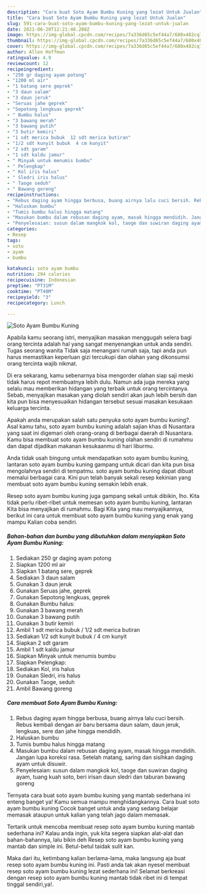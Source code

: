 ```yaml
---
description: "Cara buat Soto Ayam Bumbu Kuning yang lezat Untuk Jualan"
title: "Cara buat Soto Ayam Bumbu Kuning yang lezat Untuk Jualan"
slug: 591-cara-buat-soto-ayam-bumbu-kuning-yang-lezat-untuk-jualan
date: 2021-06-20T12:21:48.208Z
image: https://img-global.cpcdn.com/recipes/7a336d65c5ef44a7/680x482cq70/soto-ayam-bumbu-kuning-foto-resep-utama.jpg
thumbnail: https://img-global.cpcdn.com/recipes/7a336d65c5ef44a7/680x482cq70/soto-ayam-bumbu-kuning-foto-resep-utama.jpg
cover: https://img-global.cpcdn.com/recipes/7a336d65c5ef44a7/680x482cq70/soto-ayam-bumbu-kuning-foto-resep-utama.jpg
author: Allen Hoffman
ratingvalue: 4.9
reviewcount: 12
recipeingredient:
- "250 gr daging ayam potong"
- "1200 ml air"
- "1 batang sere geprek"
- "3 daun salam"
- "3 daun jeruk"
- "Seruas jahe geprek"
- "Sepotong lengkuas geprek"
- " Bumbu halus"
- "3 bawang merah"
- "3 bawang putih"
- "3 butir kemiri"
- "1 sdt merica bubuk  12 sdt merica butiran"
- "1/2 sdt kunyit bubuk  4 cm kunyit"
- "2 sdt garam"
- "1 sdt kaldu jamur"
- " Minyak untuk menumis bumbu"
- " Pelengkap"
- " Kol iris halus"
- " Sledri iris halus"
- " Taoge seduh"
- " Bawang goreng"
recipeinstructions:
- "Rebus daging ayam hingga berbusa, buang airnya lalu cuci bersih. Rebus kembali dengan air baru bersama daun salam, daun jeruk, lengkuas, sere dan jahe hingga mendidih."
- "Haluskan bumbu"
- "Tumis bumbu halus hingga matang"
- "Masukan bumbu dalam rebusan daging ayam, masak hingga mendidih. Jangan lupa koreksi rasa. Setelah matang, saring dan sisihkan daging ayam untuk disuwir."
- "Penyelesaian: susun dalam mangkok kol, taoge dan suwiran daging ayam, tuang kuah soto, beri irisan daun sledri dan taburan bawang goreng"
categories:
- Resep
tags:
- soto
- ayam
- bumbu

katakunci: soto ayam bumbu 
nutrition: 294 calories
recipecuisine: Indonesian
preptime: "PT31M"
cooktime: "PT40M"
recipeyield: "3"
recipecategory: Lunch

---
```



![Soto Ayam Bumbu Kuning](https://img-global.cpcdn.com/recipes/7a336d65c5ef44a7/680x482cq70/soto-ayam-bumbu-kuning-foto-resep-utama.jpg)

Apabila kamu seorang istri, menyajikan masakan menggugah selera bagi orang tercinta adalah hal yang sangat menyenangkan untuk anda sendiri. Tugas seorang  wanita Tidak saja menangani rumah saja, tapi anda pun harus memastikan keperluan gizi tercukupi dan olahan yang dikonsumsi orang tercinta wajib nikmat.

Di era  sekarang, kamu sebenarnya bisa mengorder olahan siap saji meski tidak harus repot membuatnya lebih dulu. Namun ada juga mereka yang selalu mau memberikan hidangan yang terbaik untuk orang tercintanya. Sebab, menyajikan masakan yang diolah sendiri akan jauh lebih bersih dan kita pun bisa menyesuaikan hidangan tersebut sesuai masakan kesukaan keluarga tercinta. 



Apakah anda merupakan salah satu penyuka soto ayam bumbu kuning?. Asal kamu tahu, soto ayam bumbu kuning adalah sajian khas di Nusantara yang saat ini digemari oleh orang-orang di berbagai daerah di Nusantara. Kamu bisa membuat soto ayam bumbu kuning olahan sendiri di rumahmu dan dapat dijadikan makanan kesukaanmu di hari liburmu.

Anda tidak usah bingung untuk mendapatkan soto ayam bumbu kuning, lantaran soto ayam bumbu kuning gampang untuk dicari dan kita pun bisa mengolahnya sendiri di tempatmu. soto ayam bumbu kuning dapat dibuat memalui berbagai cara. Kini pun telah banyak sekali resep kekinian yang membuat soto ayam bumbu kuning semakin lebih enak.

Resep soto ayam bumbu kuning juga gampang sekali untuk dibikin, lho. Kita tidak perlu ribet-ribet untuk memesan soto ayam bumbu kuning, lantaran Kita bisa menyajikan di rumahmu. Bagi Kita yang mau menyajikannya, berikut ini cara untuk membuat soto ayam bumbu kuning yang enak yang mampu Kalian coba sendiri.

<!--inarticleads1-->

##### Bahan-bahan dan bumbu yang dibutuhkan dalam menyiapkan Soto Ayam Bumbu Kuning:

1. Sediakan 250 gr daging ayam potong
1. Siapkan 1200 ml air
1. Siapkan 1 batang sere, geprek
1. Sediakan 3 daun salam
1. Gunakan 3 daun jeruk
1. Gunakan Seruas jahe, geprek
1. Gunakan Sepotong lengkuas, geprek
1. Gunakan  Bumbu halus:
1. Gunakan 3 bawang merah
1. Gunakan 3 bawang putih
1. Gunakan 3 butir kemiri
1. Ambil 1 sdt merica bubuk / 1/2 sdt merica butiran
1. Sediakan 1/2 sdt kunyit bubuk / 4 cm kunyit
1. Siapkan 2 sdt garam
1. Ambil 1 sdt kaldu jamur
1. Siapkan  Minyak untuk menumis bumbu
1. Siapkan  Pelengkap:
1. Sediakan  Kol, iris halus
1. Gunakan  Sledri, iris halus
1. Gunakan  Taoge, seduh
1. Ambil  Bawang goreng




<!--inarticleads2-->

##### Cara membuat Soto Ayam Bumbu Kuning:

1. Rebus daging ayam hingga berbusa, buang airnya lalu cuci bersih. Rebus kembali dengan air baru bersama daun salam, daun jeruk, lengkuas, sere dan jahe hingga mendidih.
1. Haluskan bumbu
1. Tumis bumbu halus hingga matang
1. Masukan bumbu dalam rebusan daging ayam, masak hingga mendidih. Jangan lupa koreksi rasa. Setelah matang, saring dan sisihkan daging ayam untuk disuwir.
1. Penyelesaian: susun dalam mangkok kol, taoge dan suwiran daging ayam, tuang kuah soto, beri irisan daun sledri dan taburan bawang goreng




Ternyata cara buat soto ayam bumbu kuning yang mantab sederhana ini enteng banget ya! Kamu semua mampu menghidangkannya. Cara buat soto ayam bumbu kuning Cocok banget untuk anda yang sedang belajar memasak ataupun untuk kalian yang telah jago dalam memasak.

Tertarik untuk mencoba membuat resep soto ayam bumbu kuning mantab sederhana ini? Kalau anda ingin, yuk kita segera siapkan alat-alat dan bahan-bahannya, lalu bikin deh Resep soto ayam bumbu kuning yang mantab dan simple ini. Betul-betul taidak sulit kan. 

Maka dari itu, ketimbang kalian berlama-lama, maka langsung aja buat resep soto ayam bumbu kuning ini. Pasti anda tak akan nyesel membuat resep soto ayam bumbu kuning lezat sederhana ini! Selamat berkreasi dengan resep soto ayam bumbu kuning mantab tidak ribet ini di tempat tinggal sendiri,ya!.

